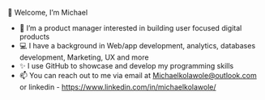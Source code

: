  👋 Welcome, I’m Michael 
- 👀 I’m a product manager interested in building user focused digital products
- 💻  I have a background in Web/app development, analytics, databases development, Marketing, UX and more
- ✨ I use GitHub to showcase and develop my programming skills
- 📫 You can reach out to me via email at Michaelkolawole@outlook.com or linkedin - https://www.linkedin.com/in/michaelkolawole/

